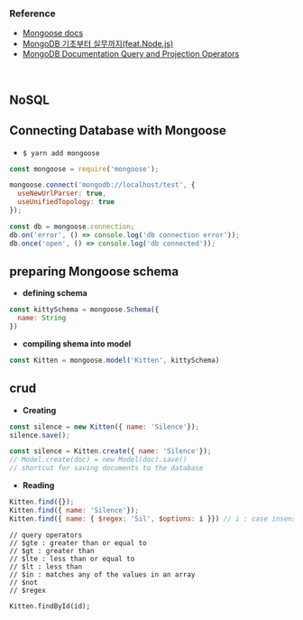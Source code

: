 ### Reference

- [Mongoose docs](https://mongoosejs.com/docs/guide.html)
- [MongoDB 기초부터 실무까지(feat.Node.js)](https://inf.run/xovo)
- [MongoDB Documentation Query and Projection Operators](https://docs.mongodb.com/manual/reference/operator/query/)

<br>

## NoSQL


## Connecting Database with Mongoose
- `$ yarn add mongoose`
```js
const mongoose = require('mongoose');

mongoose.connect('mongodb://localhost/test', {
  useNewUrlParser: true,
  useUnifiedTopology: true
});

const db = mongoose.connection;
db.on('error', () => console.log('db connection error'));
db.once('open', () => console.log('db connected'));
```


## preparing Mongoose schema
- **defining schema**
```js
const kittySchema = mongoose.Schema({
  name: String
})
```

- **compiling shema into model**
```js
const Kitten = mongoose.model('Kitten', kittySchema)
```

## crud

- **Creating**
```js
const silence = new Kitten({ name: 'Silence'});
silence.save();
```
```js
const silence = Kitten.create({ name: 'Silence'});
// Model.create(doc) = new Model(doc).save()
// shortcut for saving documents to the database
```

- **Reading**
```js
Kitten.find({});
Kitten.find({ name: 'Silence'});
Kitten.find({ name: { $regex: 'Sil', $options: i }}) // i : case insensitivity
```
```
// query operators
// $gte : greater than or equal to
// $gt : greater than
// $lte : less than or equal to
// $lt : less than
// $in : matches any of the values in an array
// $not
// $regex
```

```
Kitten.findById(id);
```